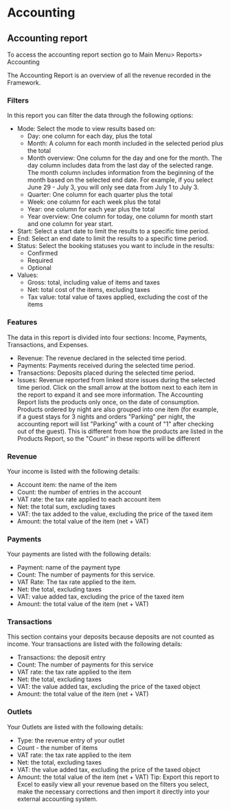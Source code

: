 # Accounting

## Accounting report

To access the accounting report section go to Main Menu> Reports> Accounting

The Accounting Report is an overview of all the revenue recorded in the Framework.

### Filters

In this report you can filter the data through the following options:

- Mode: Select the mode to view results based on:
  - Day: one column for each day, plus the total
  - Month: A column for each month included in the selected period plus the total
  - Month overview: One column for the day and one for the month. The day column includes data from the last day of the selected range. The month column includes information from the beginning of the month based on the selected end date. For example, if you select June 29 - July 3, you will only see data from July 1 to July 3.
  - Quarter: One column for each quarter plus the total
  - Week: one column for each week plus the total
  - Year: one column for each year plus the total
  - Year overview: One column for today, one column for month start and one column for year start.
- Start: Select a start date to limit the results to a specific time period.
- End: Select an end date to limit the results to a specific time period.
- Status: Select the booking statuses you want to include in the results:
  - Confirmed
  - Required
  - Optional
- Values:
  - Gross: total, including value of items and taxes
  - Net: total cost of the items, excluding taxes
  - Tax value: total value of taxes applied, excluding the cost of the items

### Features

The data in this report is divided into four sections: Income, Payments, Transactions, and Expenses.

- Revenue: The revenue declared in the selected time period.
- Payments: Payments received during the selected time period.
- Transactions: Deposits placed during the selected time period.
- Issues: Revenue reported from linked store issues during the selected time period.
  Click on the small arrow at the bottom next to each item in the report to expand it and see more information.
  The Accounting Report lists the products only once, on the date of consumption. Products ordered by night are also grouped into one item (for example, if a guest stays for 3 nights and orders "Parking" per night, the accounting report will list "Parking" with a count of "1" after checking out of the guest). This is different from how the products are listed in the Products Report, so the "Count" in these reports will be different

### Revenue

Your income is listed with the following details:

- Account item: the name of the item
- Count: the number of entries in the account
- VAT rate: the tax rate applied to each account item
- Net: the total sum, excluding taxes
- VAT: the tax added to the value, excluding the price of the taxed item
- Amount: the total value of the item (net + VAT)

### Payments

Your payments are listed with the following details:

- Payment: name of the payment type
- Count: The number of payments for this service.
- VAT Rate: The tax rate applied to the item.
- Net: the total, excluding taxes
- VAT: value added tax, excluding the price of the taxed item
- Amount: the total value of the item (net + VAT)

### Transactions

This section contains your deposits because deposits are not counted as income.
Your transactions are listed with the following details:

- Transactions: the deposit entry
- Count: The number of payments for this service
- VAT rate: the tax rate applied to the item
- Net: the total, excluding taxes
- VAT: the value added tax, excluding the price of the taxed object
- Amount: the total value of the item (net + VAT)

### Outlets

Your Outlets are listed with the following details:

- Type: the revenue entry of your outlet
- Count - the number of items
- VAT rate: the tax rate applied to the item
- Net: the total, excluding taxes
- VAT: the value added tax, excluding the price of the taxed object
- Amount: the total value of the item (net + VAT)
  Tip: Export this report to Excel to easily view all your revenue based on the filters you select, make the necessary corrections and then import it directly into your external accounting system.
